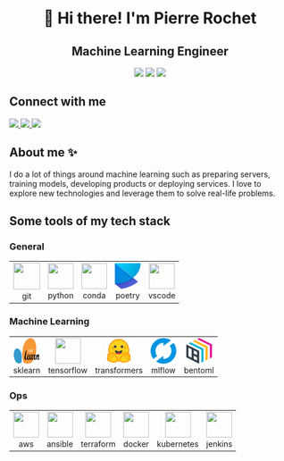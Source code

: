 <h1 align="center">👋 Hi there! I'm Pierre Rochet</h1>

<h2 align="center">Machine Learning Engineer</h2>

<div align="center">
  <img
    src="https://img.shields.io/badge/machine%20learning-lightblue?style=for-the-badge"
  />
  <img
    src="https://img.shields.io/badge/data%20science-lightblue?style=for-the-badge"
  />
  <img
    src="https://img.shields.io/badge/mlops-lightblue?style=for-the-badge&logo=heart"
  />
</div>

## Connect with me

<div align="">
  <a href="">
    <img
      src="https://img.shields.io/badge/linkedin-blue?style=for-the-badge&logo=linkedin"
    />
  </a>
  <a href="">
    <img
      src="https://img.shields.io/badge/github-grey?style=for-the-badge&logo=github"
    />
  </a>
  <a href="">
    <img
      src="https://img.shields.io/badge/gmail-red?style=for-the-badge&logo=gmail&logoColor=white"
    />
  </a>
</div>

## About me ✨

I do a lot of things around machine learning such as preparing
servers, training models, developing products or deploying services. I love to
explore new technologies and leverage them to solve real-life problems.

## Some tools of my tech stack

### General

<table>
<tr>
  <td align="center">
    <img
      height="48"
      width="48"
      src="https://cdn.jsdelivr.net/gh/devicons/devicon/icons/git/git-original.svg"
    />
    <br>
    <span>git</span>
  </td>
  <td align="center">
    <img
      height="46"
      width="46"
      src="https://cdn.jsdelivr.net/gh/devicons/devicon/icons/python/python-original.svg"
    />
    <br>
    <span>python</span>
  </td>
  <td align="center">
    <img
      height="46"
      width="46"
      src="https://cdn.jsdelivr.net/gh/devicons/devicon/icons/anaconda/anaconda-original.svg"
    />
    <br>
    <span>conda</span>
  </td>
  <td align="center">
    <img
      height="46"
      width="46"
      src="./img/poetry.svg"
    />
    <br>
    <span>poetry</span>
  </td>
  <td align="center">
    <img
      height="46"
      width="46"
      src="https://cdn.jsdelivr.net/gh/devicons/devicon/icons/vscode/vscode-original.svg"
    />
    <br>
    <span>vscode</span>
  </td>
</tr>
</table>

### Machine Learning

<table>
<tr>
  <td align="center">
    <img
      height="46"
      width="46"
      src="./img/sklearn.svg"
    />
    <br>
    <span>sklearn</span>
  </td>
  <td align="center">
    <img
      height="46"
      width="46"
      src="https://cdn.jsdelivr.net/gh/devicons/devicon/icons/tensorflow/tensorflow-original.svg"
    />
    <br>
    <span>tensorflow</span>
  </td>
  <td align="center">
    <img
      height="46"
      width="46"
      src="./img/transformers.svg"
    />
    <br>
    <span>transformers</span>
  </td>
  <td align="center">
    <img
      height="46"
      width="46"
      src="./img/mlflow.svg"
    />
    <br />
    <span>mlflow</span>
  </td>
  <td align="center">
    <img
      height="46"
      width="46"
      src="./img/bentoml.svg"
    />
    <br>
    <span>bentoml</span>
  </td>
</tr>
</table>

### Ops

<table>
<tr>
  <td align="center">
    <img
      height="46"
      width="46"
      src="https://cdn.jsdelivr.net/gh/devicons/devicon/icons/amazonwebservices/amazonwebservices-original.svg"
    />
    <br />
    <span>aws</span>
  </td>
  <td align="center">
    <img
      height="46"
      width="46"
      src="https://cdn.jsdelivr.net/gh/devicons/devicon/icons/ansible/ansible-original.svg"
    />
    <br>
    <span>ansible</span>
  </td>
  <td align="center">
    <img
      height="46"
      width="46"
      src="https://cdn.jsdelivr.net/gh/devicons/devicon/icons/terraform/terraform-original.svg"
    />
    <br>
    <span>terraform</span>
  </td>
  <td align="center">
    <img
      height="46"
      width="46"
      src="https://cdn.jsdelivr.net/gh/devicons/devicon/icons/docker/docker-original.svg"
    />
    <br>
    <span>docker</span>
  </td>
  <td align="center">
    <img
      height="46"
      width="46"
      src="https://cdn.jsdelivr.net/gh/devicons/devicon/icons/kubernetes/kubernetes-plain.svg"
    />
    <br>
    <span>kubernetes</span>
  </td>
  <td align="center">
    <img
      height="46"
      width="46"
      src="https://cdn.jsdelivr.net/gh/devicons/devicon/icons/jenkins/jenkins-original.svg"
    />
    <br>
    <span>jenkins</span>
  </td>
</tr>
</table>
